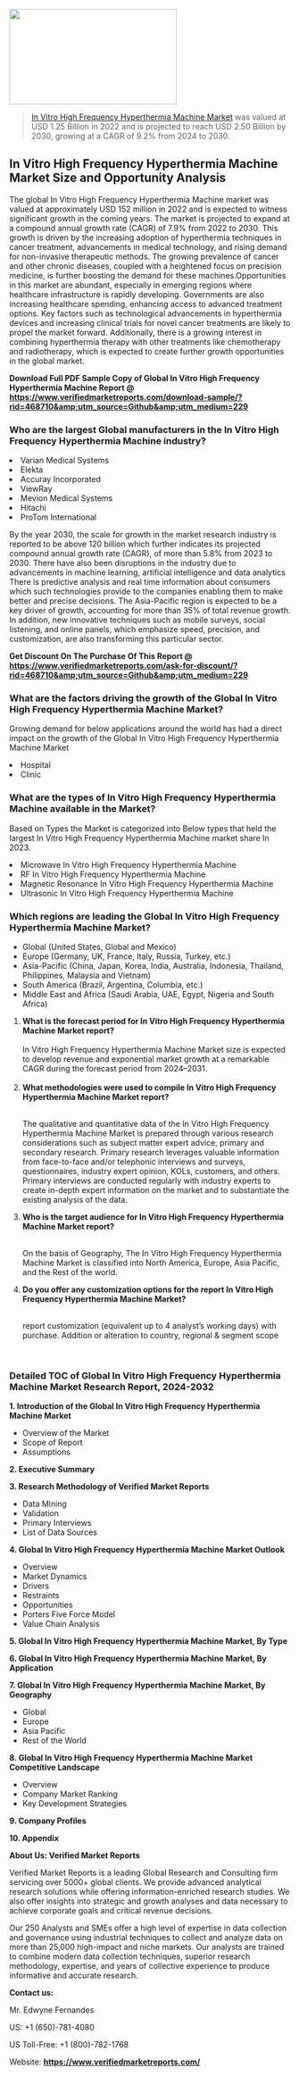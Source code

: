 <img src="https://ffe5etoiles.com/wp-content/uploads/2024/12/MST1-300x171.png" alt="" width="300" height="171" class="alignnone size-medium wp-image-20088" /><blockquote><p><p><a href="https://www.verifiedmarketreports.com/download-sample/?rid=468710&utm_source=Github&utm_medium=229" target="_blank">In Vitro High Frequency Hyperthermia Machine Market</a> was valued at USD 1.25 Billion in 2022 and is projected to reach USD 2.50 Billion by 2030, growing at a CAGR of 9.2% from 2024 to 2030.</p></blockquote><p><h2>In Vitro High Frequency Hyperthermia Machine Market Size and Opportunity Analysis</h2>The global In Vitro High Frequency Hyperthermia Machine market was valued at approximately USD 152 million in 2022 and is expected to witness significant growth in the coming years. The market is projected to expand at a compound annual growth rate (CAGR) of 7.9% from 2022 to 2030. This growth is driven by the increasing adoption of hyperthermia techniques in cancer treatment, advancements in medical technology, and rising demand for non-invasive therapeutic methods. The growing prevalence of cancer and other chronic diseases, coupled with a heightened focus on precision medicine, is further boosting the demand for these machines.Opportunities in this market are abundant, especially in emerging regions where healthcare infrastructure is rapidly developing. Governments are also increasing healthcare spending, enhancing access to advanced treatment options. Key factors such as technological advancements in hyperthermia devices and increasing clinical trials for novel cancer treatments are likely to propel the market forward. Additionally, there is a growing interest in combining hyperthermia therapy with other treatments like chemotherapy and radiotherapy, which is expected to create further growth opportunities in the global market.</p><p class=""><strong>Download Full PDF Sample Copy of Global In Vitro High Frequency Hyperthermia Machine Report @ <a href="https://www.verifiedmarketreports.com/download-sample/?rid=468710&amp;utm_source=Github&amp;utm_medium=229" target="_blank">https://www.verifiedmarketreports.com/download-sample/?rid=468710&amp;utm_source=Github&amp;utm_medium=229</a></strong></p><h3 id="" class="">Who are the largest Global manufacturers in the In Vitro High Frequency Hyperthermia Machine industry?</h3><p><li>Varian Medical Systems</li><li> Elekta</li><li> Accuray Incorporated</li><li> ViewRay</li><li> Mevion Medical Systems</li><li> Hitachi</li><li> ProTom International</li></p><div class=""><div class="" dir="" data-message-author-role="" data-message-id="" data-message-model-slug=""><div class=""><div class=""><div class=""><div class="" dir="" data-message-author-role="" data-message-id="" data-message-model-slug=""><div class=""><div class=""><p>By the year 2030, the scale for growth in the market research industry is reported to be above 120 billion which further indicates its projected compound annual growth rate (CAGR), of more than 5.8% from 2023 to 2030. There have also been disruptions in the industry due to advancements in machine learning, artificial intelligence and data analytics There is predictive analysis and real time information about consumers which such technologies provide to the companies enabling them to make better and precise decisions. The Asia-Pacific region is expected to be a key driver of growth, accounting for more than 35% of total revenue growth. In addition, new innovative techniques such as mobile surveys, social listening, and online panels, which emphasize speed, precision, and customization, are also transforming this particular sector.</p><p><strong>Get Discount On The Purchase Of This Report @&nbsp; <a href="https://www.verifiedmarketreports.com/ask-for-discount/?rid=468710&amp;utm_source=Github&amp;utm_medium=229" target="_blank">https://www.verifiedmarketreports.com/ask-for-discount/?rid=468710&amp;utm_source=Github&amp;utm_medium=229</a></strong></p></div></div></div></div></div></div></div></div><h3 id="" class="">What are the factors driving the growth of the Global In Vitro High Frequency Hyperthermia Machine Market?</h3><p id="" class="">Growing demand for below applications around the world has had a direct impact on the growth of the Global In Vitro High Frequency Hyperthermia Machine Market</p><p id="" class=""><li>Hospital</li><li> Clinic</li></p><h3 id="" class="">What are the types of In Vitro High Frequency Hyperthermia Machine available in the Market?</h3><p id="" class="">Based on Types the Market is categorized into Below types that held the largest In Vitro High Frequency Hyperthermia Machine market share In 2023.</p><p id="" class=""><li>Microwave In Vitro High Frequency Hyperthermia Machine</li><li> RF In Vitro High Frequency Hyperthermia Machine</li><li> Magnetic Resonance In Vitro High Frequency Hyperthermia Machine</li><li> Ultrasonic In Vitro High Frequency Hyperthermia Machine</li></p><h3 id="" class="">Which regions are leading the Global In Vitro High Frequency Hyperthermia Machine Market?</h3><ul><li>Global (United States, Global and Mexico)</li><li>Europe (Germany, UK, France, Italy, Russia, Turkey, etc.)</li><li>Asia-Pacific (China, Japan, Korea, India, Australia, Indonesia, Thailand, Philippines, Malaysia and Vietnam)</li><li>South America (Brazil, Argentina, Columbia, etc.)</li><li>Middle East and Africa (Saudi Arabia, UAE, Egypt, Nigeria and South Africa)</li></ul><p><ol><li><strong>What is the forecast period for In Vitro High Frequency Hyperthermia Machine Market report?<br /></strong><br /><span data-sheets-root="1" data-sheets-value="{&quot;1&quot;:2,&quot;2&quot;:&quot;XXXX size is expected to develop revenue and exponential market growth at a remarkable CAGR during the forecast period from 2024&ndash;2030.&quot;}" data-sheets-userformat="{&quot;2&quot;:12674,&quot;4&quot;:{&quot;1&quot;:2,&quot;2&quot;:16776960},&quot;10&quot;:2,&quot;11&quot;:0,&quot;15&quot;:&quot;Arial&quot;,&quot;16&quot;:12}">In Vitro High Frequency Hyperthermia Machine Market size is expected to develop revenue and exponential market growth at a remarkable CAGR during the forecast period from 2024&ndash;2031.</span><br /><br /></li><li><strong>What methodologies were used to compile In Vitro High Frequency Hyperthermia Machine Market report?<br /><br /></strong><p>The qualitative and quantitative data of the&nbsp;In Vitro High Frequency Hyperthermia Machine Market is prepared through various research considerations such as subject matter expert advice, primary and secondary research. Primary research leverages valuable information from face-to-face and/or telephonic interviews and surveys, questionnaires, industry expert opinion, KOLs, customers, and others. Primary interviews are conducted regularly with industry experts to create in-depth expert information on the market and to substantiate the existing analysis of the data.&nbsp;</p></li><li><strong>Who is the target audience for In Vitro High Frequency Hyperthermia Machine Market report?<br /><br /></strong><p>On the basis of Geography, The&nbsp;In Vitro High Frequency Hyperthermia Machine Market is classified into North America, Europe, Asia Pacific, and the Rest of the world.</p></li><li><strong>Do you offer any customization options for the report In Vitro High Frequency Hyperthermia Machine Market?<br /><br /></strong><p>report customization (equivalent up to 4 analyst&rsquo;s working days) with purchase. Addition or alteration to country, regional &amp; segment scope</p><p>&nbsp;</p></li></ol></p><h3 id="" class="">Detailed TOC of Global In Vitro High Frequency Hyperthermia Machine Market Research Report, 2024-2032</h3><p id="" class=""><strong>1. Introduction of the Global In Vitro High Frequency Hyperthermia Machine Market</strong></p><ul><li>Overview of the Market</li><li>Scope of Report</li><li>Assumptions</li></ul><p id="" class=""><strong>2. Executive Summary</strong></p><p id="" class=""><strong>3. Research Methodology of&nbsp;Verified Market Reports</strong></p><ul><li>Data Mining</li><li>Validation</li><li>Primary Interviews</li><li>List of Data Sources</li></ul><p id="" class=""><strong>4. Global In Vitro High Frequency Hyperthermia Machine Market Outlook</strong></p><ul><li>Overview</li><li>Market Dynamics</li><li>Drivers</li><li>Restraints</li><li>Opportunities</li><li>Porters Five Force Model</li><li>Value Chain Analysis</li></ul><p id="" class=""><strong>5. Global In Vitro High Frequency Hyperthermia Machine Market, By&nbsp;Type</strong></p><p id="" class=""><strong>6. Global In Vitro High Frequency Hyperthermia Machine Market, By Application</strong></p><p id="" class=""><strong>7. Global In Vitro High Frequency Hyperthermia Machine Market, By Geography</strong></p><ul><li>Global</li><li>Europe</li><li>Asia Pacific</li><li>Rest of the World</li></ul><p id="" class=""><strong>8. Global In Vitro High Frequency Hyperthermia Machine Market Competitive Landscape</strong></p><ul><li>Overview</li><li>Company Market Ranking</li><li>Key Development Strategies</li></ul><p id="" class=""><strong>9. Company Profiles</strong></p><p id="" class=""><strong>10. Appendix</strong></p><p id="" class=""><strong>About Us: Verified Market Reports</strong></p><p id="" class="">Verified Market Reports is a leading Global Research and Consulting firm servicing over 5000+ global clients. We provide advanced analytical research solutions while offering information-enriched research studies. We also offer insights into strategic and growth analyses and data necessary to achieve corporate goals and critical revenue decisions.</p><p id="" class="">Our 250 Analysts and SMEs offer a high level of expertise in data collection and governance using industrial techniques to collect and analyze data on more than 25,000 high-impact and niche markets. Our analysts are trained to combine modern data collection techniques, superior research methodology, expertise, and years of collective experience to produce informative and accurate research.</p><p id="" class=""><strong>Contact us:</strong></p><p id="" class="">Mr. Edwyne Fernandes</p><p id="" class="">US: +1 (650)-781-4080</p><p id="" class="">US Toll-Free: +1 (800)-782-1768</p><p id="" class="">Website: <a target="" data-test-app-aware-link=""><strong>https://www.verifiedmarketreports.com/</strong></a></p>
